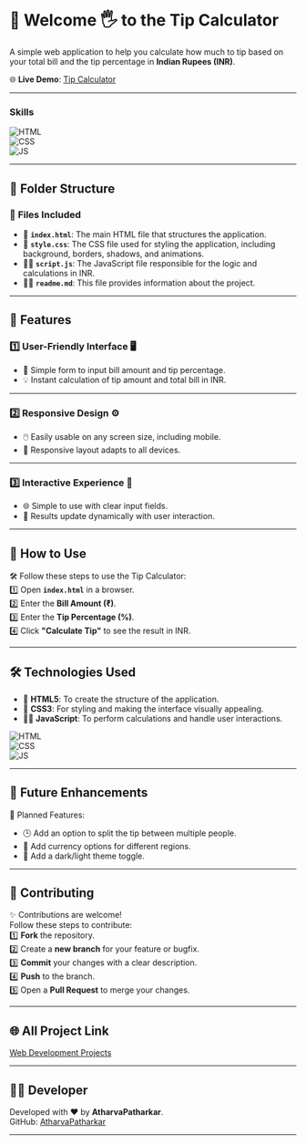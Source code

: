 # 🧮 Welcome 🖐 to the Tip Calculator

A simple web application to help you calculate how much to tip based on your total bill and the tip percentage in **Indian Rupees (INR)**.

🌐 **Live Demo**: [Tip Calculator](https://atharvapatharkar.github.io/web-development-projects/Tip%20Calculator/index.html)  

---

### Skills
![HTML](https://img.shields.io/badge/html5%20-%23E34F26.svg?&style=for-the-badge&logo=html5&logoColor=white)  
![CSS](https://img.shields.io/badge/css3%20-%231572B6.svg?&style=for-the-badge&logo=css3&logoColor=white)  
![JS](https://img.shields.io/badge/javascript%20-%23323330.svg?&style=for-the-badge&logo=javascript&logoColor=%23F7DF1E)

---

## 📂 Folder Structure

### 🔸 **Files Included**
- 📄 **`index.html`**: The main HTML file that structures the application.
- 🎨 **`style.css`**: The CSS file used for styling the application, including background, borders, shadows, and animations.
- 🧑‍💻 **`script.js`**: The JavaScript file responsible for the logic and calculations in INR.
- 🧑‍💻 **`readme.md`**: This file provides information about the project.

---

## 🌟 Features

### 1️⃣ **User-Friendly Interface** 🖥️  
   - 📝 Simple form to input bill amount and tip percentage.  
   - 💡 Instant calculation of tip amount and total bill in INR.

---

### 2️⃣ **Responsive Design** ⚙️  
   - 🖱️ Easily usable on any screen size, including mobile.  
   - 🔄 Responsive layout adapts to all devices.

---

### 3️⃣ **Interactive Experience** 📱  
   - 🌐 Simple to use with clear input fields.  
   - 💬 Results update dynamically with user interaction.

---

## 🚀 How to Use

🛠️ Follow these steps to use the Tip Calculator:  
1️⃣ Open **`index.html`** in a browser.  
2️⃣ Enter the **Bill Amount (₹)**.  
3️⃣ Enter the **Tip Percentage (%)**.  
4️⃣ Click **"Calculate Tip"** to see the result in INR.

---

## 🛠️ Technologies Used

- 📄 **HTML5**: To create the structure of the application.  
- 🎨 **CSS3**: For styling and making the interface visually appealing.  
- 🧑‍💻 **JavaScript**: To perform calculations and handle user interactions.

![HTML](https://img.shields.io/badge/html5%20-%23E34F26.svg?&style=for-the-badge&logo=html5&logoColor=white)  
![CSS](https://img.shields.io/badge/css3%20-%231572B6.svg?&style=for-the-badge&logo=css3&logoColor=white)  
![JS](https://img.shields.io/badge/javascript%20-%23323330.svg?&style=for-the-badge&logo=javascript&logoColor=%23F7DF1E)

---

## 🔮 Future Enhancements

📌 Planned Features:  
- 🕒 Add an option to split the tip between multiple people.  
- 📅 Add currency options for different regions.  
- 🌙 Add a dark/light theme toggle.

---


## 🤝 **Contributing**

✨ Contributions are welcome!  
Follow these steps to contribute:  
1️⃣ **Fork** the repository.  
2️⃣ Create a **new branch** for your feature or bugfix.  
3️⃣ **Commit** your changes with a clear description.  
4️⃣ **Push** to the branch.  
5️⃣ Open a **Pull Request** to merge your changes.

---



## 🌐 All Project Link

[Web Development Projects](https://atharvapatharkar.github.io/web-development-projects/)

---

## 🧑‍💻 Developer

Developed with ❤️ by **AtharvaPatharkar**.  
GitHub: [AtharvaPatharkar](https://github.com/AtharvaPatharkar)

---